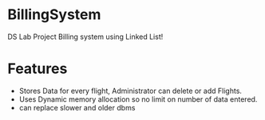 # BillingSystem
DS Lab Project
Billing system using Linked List!
<br>
# Features
* Stores Data for every flight, Administrator can delete or add Flights.
* Uses Dynamic memory allocation so no limit on number of data entered.
* can replace slower and older dbms
